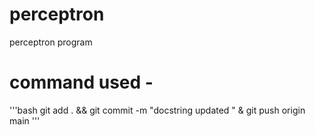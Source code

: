 # perceptron
 perceptron program


 # command used -

'''bash
git add . && git commit -m "docstring updated " & git push origin main
'''
